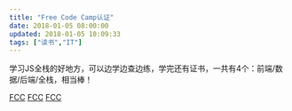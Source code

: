 ```yaml
---
title: "Free Code Camp认证"
date: 2018-01-05 08:00:00
updated: 2018-01-05 10:09:33
tags: ["读书","IT"]
---
```

学习JS全栈的好地方，可以边学边查边练，学完还有证书，一共有4个：前端/数据/后端/全栈，相当棒！

[FCC](/uploads/image/frontend.png)
[FCC](/uploads/image/backend.png)
[FCC](/uploads/image/dataa.png)